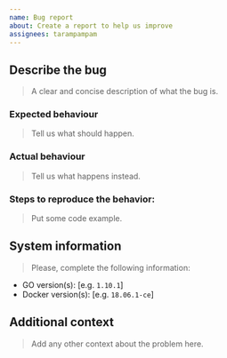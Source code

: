 ```yaml
---
name: Bug report
about: Create a report to help us improve
assignees: tarampampam
---
```


## Describe the bug

> A clear and concise description of what the bug is.
### Expected behaviour

> Tell us what should happen.
### Actual behaviour

> Tell us what happens instead.
### Steps to reproduce the behavior:

> Put some code example.
## System information

> Please, complete the following information:
- GO version(s): [e.g. `1.10.1`]
- Docker version(s): [e.g. `18.06.1-ce`]

## Additional context

> Add any other context about the problem here.
